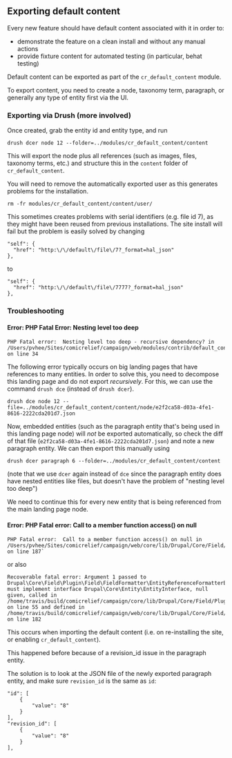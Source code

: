 ## Exporting default content

Every new feature should have default content associated with it in order to:

- demonstrate the feature on a clean install and without any manual actions
- provide fixture content for automated testing (in particular, behat testing)

Default content can be exported as part of the `cr_default_content` module.

To export content, you need to create a node, taxonomy term, paragraph, or generally any type of entity first via the UI.

### Exporting via Drush (more involved)

Once created, grab the entity id and entity type, and run

	drush dcer node 12 --folder=../modules/cr_default_content/content

This will export the node plus all references (such as images, files, taxonomy terms, etc.) and structure this in the `content` folder of `cr_default_content`.

You will need to remove the automatically exported user as this generates problems for the installation.

	rm -fr modules/cr_default_content/content/user/

This sometimes creates problems with serial identifiers (e.g. file id 7), as they might have been reused from previous installations. The site install will fail but the problem is easily solved by changing

	"self": {
	  "href": "http:\/\/default\/file\/7?_format=hal_json"
	},

to

	"self": {
	  "href": "http:\/\/default\/file\/7777?_format=hal_json"
	},

### Troubleshooting

#### Error: PHP Fatal Error: Nesting level too deep

	PHP Fatal error:  Nesting level too deep - recursive dependency? in /Users/pvhee/Sites/comicrelief/campaign/web/modules/contrib/default_content/src/DefaultContentManager.php on line 34

The following error typically occurs on big landing pages that have references to many entities. In order to solve this, you need to decompose this landing page and do not export *recursively*. For this, we can use the command `drush dce` (instead of `drush dcer`).

	drush dce node 12 --file=../modules/cr_default_content/content/node/e2f2ca58-d03a-4fe1-8616-2222cda201d7.json

Now, embedded entities (such as the paragraph entity that's being used in this landing page node) will *not* be exported automatically, so check the diff of that file  (`e2f2ca58-d03a-4fe1-8616-2222cda201d7.json`) and note a new paragraph entity. We can then export this manually using

	drush dcer paragraph 6 --folder=../modules/cr_default_content/content

(note that we use `dcer` again instead of `dce` since the paragraph entity does have nested entities like files, but doesn't have the problem of "nesting level too deep")

We need to continue this for every new entity that is being referenced from the main landing page node.

#### Error: PHP Fatal error:  Call to a member function access() on null

	PHP Fatal error:  Call to a member function access() on null in /Users/pvhee/Sites/comicrelief/campaign/web/core/lib/Drupal/Core/Field/Plugin/Field/FieldFormatter/EntityReferenceFormatterBase.php on line 187`

or also

	Recoverable fatal error: Argument 1 passed to Drupal\Core\Field\Plugin\Field\FieldFormatter\EntityReferenceFormatterBase::checkAccess() must implement interface Drupal\Core\Entity\EntityInterface, null given, called in /home/travis/build/comicrelief/campaign/core/lib/Drupal/Core/Field/Plugin/Field/FieldFormatter/EntityReferenceFormatterBase.php on line 55 and defined in /home/travis/build/comicrelief/campaign/web/core/lib/Drupal/Core/Field/Plugin/Field/FieldFormatter/EntityReferenceFormatterBase.php on line 182

This occurs when importing the default content (i.e. on re-installing the site, or enabling `cr_default_content`).

This happened before because of a revision_id issue in the paragraph entity.

The solution is to look at the JSON file of the newly exported paragraph entity, and make sure `revision_id` is the same as `id`:

	"id": [
	    {
	        "value": "8"
	    }
	],
	"revision_id": [
	    {
	        "value": "8"
	    }
	],

